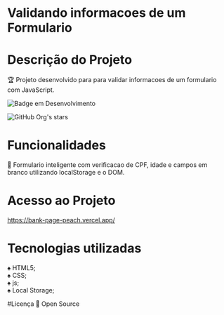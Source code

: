 # Validando informacoes de um Formulario

# Descrição do Projeto
:trophy: Projeto desenvolvido para para validar informacoes de um formulario com JavaScript.

![Badge em Desenvolvimento](http://img.shields.io/static/v1?label=STATUS&message=EM%20DESENVOLVIMENTO&color=GREEN&style=for-the-badge)

![GitHub Org's stars](https://img.shields.io/github/stars/camilafernanda?style=social)

# Funcionalidades
:rocket: Formulario inteligente com verificacao de CPF, idade e campos em branco utilizando localStorage e o DOM.

# Acesso ao Projeto
https://bank-page-peach.vercel.app/

# Tecnologias utilizadas

:spades: HTML5;<br>
:spades: CSS;<br>
:spades: js;<br>
:spades: Local Storage;<br>

#Licença
:file_folder: Open Source
